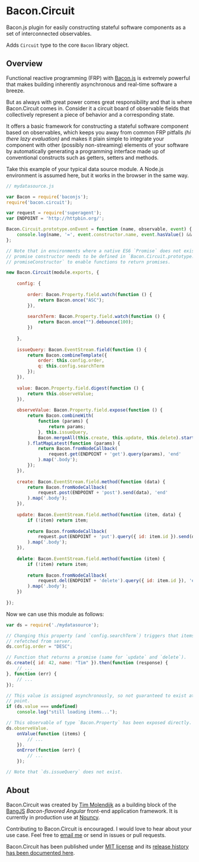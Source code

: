 # Bacon.Circuit

Bacon.js plugin for easily constructing stateful software components as a set of interconnected observables.

Adds `Circuit` type to the core `Bacon` library object.


## Overview

Functional reactive programming (FRP) with [Bacon.js](https://baconjs.github.io) is extremely powerful that makes building inherently asynchronous and real-time software a breeze.

But as always with great power comes great responsibility and that is where Bacon.Circuit comes in. Consider it a circuit board of observable fields that collectively represent a piece of behavior and a corresponding state.

It offers a basic framework for constructing a stateful software component based on observables, which keeps you away from common FRP pitfalls _(hi there lazy evaluation)_ and makes it plain simple to integrate your component with other (possibly non-streaming) elements of your software by automatically generating a programming interface made up of conventional constructs such as getters, setters and methods.

Take this example of your typical data source module. A Node.js environment is assumed here, but it works in the browser in the same way.

```js
// mydatasource.js

var Bacon = require('baconjs');
require('bacon.circuit');

var request = require('superagent');
var ENDPOINT = 'http://httpbin.org/';

Bacon.Circuit.prototype.onEvent = function (name, observable, event) {
	console.log(name, '=', event.constructor.name, event.hasValue() && event.value());
};

// Note that in environments where a native ES6 `Promise` does not exist, a
// promise constructor needs to be defined in `Bacon.Circuit.prototype.
// promiseConstructor` to enable functions to return promises.

new Bacon.Circuit(module.exports, {
	
	config: {
		
		order: Bacon.Property.field.watch(function () {
			return Bacon.once("ASC");
		}),
		
		searchTerm: Bacon.Property.field.watch(function () {
			return Bacon.once("").debounce(100);
		})
		
	},
	
	issueQuery: Bacon.EventStream.field(function () {
		return Bacon.combineTemplate({
			order: this.config.order,
			q: this.config.searchTerm
		});
	}),
	
	value: Bacon.Property.field.digest(function () {
		return this.observeValue;
	}),
	
	observeValue: Bacon.Property.field.expose(function () {
		return Bacon.combineWith(
			function (params) {
				return params;
			}, this.issueQuery,
			Bacon.mergeAll(this.create, this.update, this.delete).startWith(true)
		).flatMapLatest(function (params) {
			return Bacon.fromNodeCallback(
				request.get(ENDPOINT + 'get').query(params), 'end'
			).map('.body');
		});
	}),
	
	create: Bacon.EventStream.field.method(function (data) {
		return Bacon.fromNodeCallback(
			request.post(ENDPOINT + 'post').send(data), 'end'
		).map('.body');
	}),
	
	update: Bacon.EventStream.field.method(function (item, data) {
		if (!item) return item;
		
		return Bacon.fromNodeCallback(
			request.put(ENDPOINT + 'put').query({ id: item.id }).send(data), 'end'
		).map('.body');
	}),
	
	delete: Bacon.EventStream.field.method(function (item) {
		if (!item) return item;
		
		return Bacon.fromNodeCallback(
			request.del(ENDPOINT + 'delete').query({ id: item.id }), 'end'
		).map('.body');
	})
	
});
```

Now we can use this module as follows:

```js
var ds = require('./mydatasource');

// Changing this property (and `config.searchTerm`) triggers that items will be
// refetched from server.
ds.config.order = "DESC";

// Function that returns a promise (same for `update` and `delete`).
ds.create({ id: 42, name: "Tim" }).then(function (response) {
	// ...
}, function (err) {
	// ...
});

// This value is assigned asynchronously, so not guaranteed to exist at this
// point.
if (ds.value === undefined)
	console.log("still loading items...");  

// This observable of type `Bacon.Property` has been exposed directly.
ds.observeValue.
	onValue(function (items) {
		// ...
	}).
	onError(function (err) {
		// ...
	});

// Note that `ds.issueQuery` does not exist.
```


## About

Bacon.Circuit was created by [Tim Molendijk](https://twitter.com/timmolendijk) as a building block of the [BangJS](http://bangjs.org) _Bacon-flavored Angular_ front-end application framework. It is currently in production use at [Nouncy](http://nouncy.com).

Contributing to Bacon.Circuit is encouraged. I would love to hear about your use case. Feel free to [email me](https://github.com/bangjs/bacon.circuit/blob/master/package.json#L22) or send in issues or pull requests.

Bacon.Circuit has been published under [MIT license](http://timmolendijk.mit-license.org/) and its [release history has been documented here](https://github.com/bangjs/bacon.circuit/blob/master/CHANGES.md).